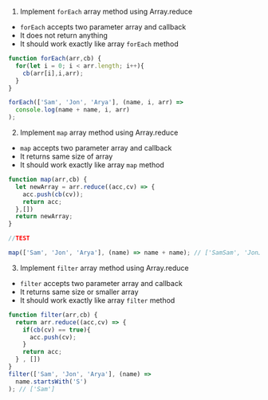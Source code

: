 1. Implement `forEach` array method using Array.reduce

- `forEach` accepts two parameter array and callback
- It does not return anything
- It should work exactly like array `forEach` method

```js
function forEach(arr,cb) {
  for(let i = 0; i < arr.length; i++){
    cb(arr[i],i,arr);
  }
}

forEach(['Sam', 'Jon', 'Arya'], (name, i, arr) =>
  console.log(name + name, i, arr)
);
```

2. Implement `map` array method using Array.reduce

- `map` accepts two parameter array and callback
- It returns same size of array
- It should work exactly like array `map` method

```js
function map(arr,cb) {
  let newArray = arr.reduce((acc,cv) => {
    acc.push(cb(cv));
    return acc;
  },[])
  return newArray;
}

//TEST 

map(['Sam', 'Jon', 'Arya'], (name) => name + name); // ['SamSam', 'JonJon', 'AryaArya']
```

3. Implement `filter` array method using Array.reduce

- `filter` accepts two parameter array and callback
- It returns same size or smaller array
- It should work exactly like array `filter` method

```js
function filter(arr,cb) {
  return arr.reduce((acc,cv) => {
    if(cb(cv) == true){
      acc.push(cv);
    }
    return acc;
  } , [])
}
filter(['Sam', 'Jon', 'Arya'], (name) =>
  name.startsWith('S')
); // ['Sam']
```
